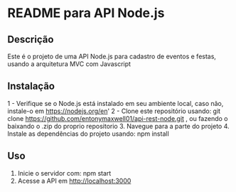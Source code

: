 # README para API Node.js

## Descrição

Este é o projeto de uma API Node.js para cadastro de eventos e festas, usando a arquitetura MVC com Javascript

## Instalação

1 - Verifique se o Node.js está instalado em seu ambiente local, caso não, instale-o em <https://nodejs.org/en>'
2 - Clone este repositório usando: git clone <https://github.com/entonymaxwell01/api-rest-node.git> , ou fazendo o baixando o .zip do proprio repositorio
3.  Navegue para a parte do projeto
4. Instale as dependências do projeto usando: npm install

## Uso

1. Inicie o servidor com: npm start
2. Acesse a API em <http://localhost:3000>

